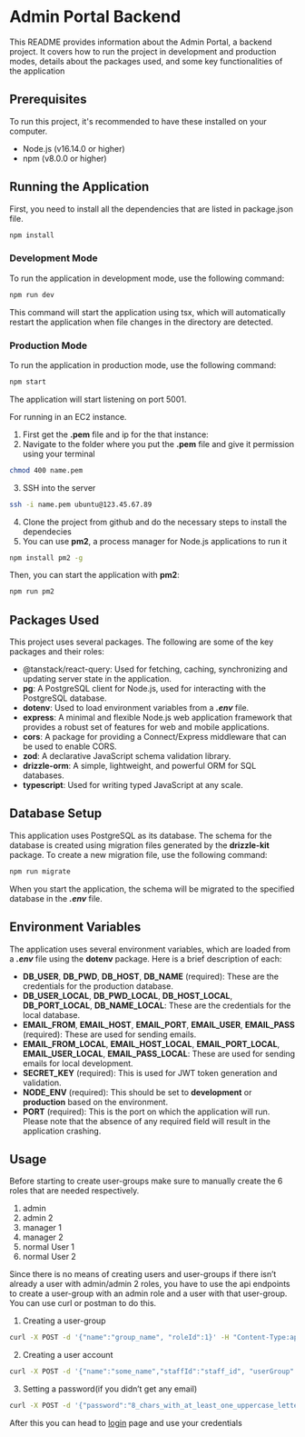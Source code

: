 # Admin Portal Backend

This README provides information about the Admin Portal, a backend project. It covers how to run the project in development and production modes, details about the packages used, and some key functionalities of the application

## Prerequisites

To run this project, it's recommended to have these installed on your computer.

- Node.js (v16.14.0 or higher)
- npm (v8.0.0 or higher)

## Running the Application

First, you need to install all the dependencies that are listed in package.json file.

```bash
npm install
```

### Development Mode

To run the application in development mode, use the following command:

```bash
npm run dev
```

This command will start the application using tsx, which will automatically restart the application when file changes in the directory are detected.

### Production Mode

To run the application in production mode, use the following command:

```bash
npm start
```

The application will start listening on port 5001.

For running in an EC2 instance.

1. First get the **.pem** file and ip for the that instance:
2. Navigate to the folder where you put the **.pem** file and give it permission using your terminal

```bash
chmod 400 name.pem
```

3. SSH into the server

```bash
ssh -i name.pem ubuntu@123.45.67.89
```

4. Clone the project from github and do the necessary steps to install the dependecies
5. You can use **pm2**, a process manager for Node.js applications to run it

```bash
npm install pm2 -g
```

Then, you can start the application with **pm2**:

```bash
npm run pm2
```

## Packages Used

This project uses several packages. The following are some of the key packages and their roles:

- @tanstack/react-query: Used for fetching, caching, synchronizing and updating server state in the application.
- **pg**: A PostgreSQL client for Node.js, used for interacting with the PostgreSQL database.
- **dotenv**: Used to load environment variables from a **_.env_** file.
- **express**: A minimal and flexible Node.js web application framework that provides a robust set of features for web and mobile applications.
- **cors**: A package for providing a Connect/Express middleware that can be used to enable CORS.
- **zod**: A declarative JavaScript schema validation library.
- **drizzle-orm**: A simple, lightweight, and powerful ORM for SQL databases.
- **typescript**: Used for writing typed JavaScript at any scale.

## Database Setup

This application uses PostgreSQL as its database. The schema for the database is created using migration files generated by the **drizzle-kit** package. To create a new migration file, use the following command:

```bash
npm run migrate
```

When you start the application, the schema will be migrated to the specified database in the **_.env_** file.

## Environment Variables

The application uses several environment variables, which are loaded from a **_.env_** file using the **dotenv** package. Here is a brief description of each:

- **DB_USER**, **DB_PWD**, **DB_HOST**, **DB_NAME** (required): These are the credentials for the production database.
- **DB_USER_LOCAL**, **DB_PWD_LOCAL**, **DB_HOST_LOCAL**, **DB_PORT_LOCAL**, **DB_NAME_LOCAL**: These are the credentials for the local database.
- **EMAIL_FROM**, **EMAIL_HOST**, **EMAIL_PORT**, **EMAIL_USER**, **EMAIL_PASS** (required): These are used for sending emails.
- **EMAIL_FROM_LOCAL**, **EMAIL_HOST_LOCAL**, **EMAIL_PORT_LOCAL**, **EMAIL_USER_LOCAL**, **EMAIL_PASS_LOCAL**: These are used for sending emails for local development.
- **SECRET_KEY** (required): This is used for JWT token generation and validation.
- **NODE_ENV** (required): This should be set to **development** or **production** based on the environment.
- **PORT** (required): This is the port on which the application will run.
  Please note that the absence of any required field will result in the application crashing.

## Usage

Before starting to create user-groups make sure to manually create the 6 roles that are needed respectively.

1. admin
2. admin 2
3. manager 1
4. manager 2
5. normal User 1
6. normal User 2

Since there is no means of creating users and user-groups if there isn’t already a user with admin/admin 2 roles, you have to use the api endpoints to create a user-group with an admin role and a user with that user-group. You can use curl or postman to do this.

1. Creating a user-group

```bash
curl -X POST -d '{"name":"group_name", "roleId":1}' -H "Content-Type:application/json" localhost:5001/api/groups
```

2. Creating a user account

```bash
curl -X POST -d '{"name":"some_name","staffId":"staff_id", "userGroup":"id_of_user-group__you_just_created", "email":"your_email"}' -H "Content-Type:application/json" http://localhost:5001/api/users
```

3. Setting a password(if you didn’t get any email)

```bash
curl -X POST -d '{"password":"8_chars_with_at_least_one_uppercase_letter_one_lowercase_letter_one_number_and_one_special_character", "id":"your_user_id", "src":"activate"}' -H "Content-Type:application/json" http://localhost:5001/api/users/reset-password
```

After this you can head to [login](http://localhost:30001/login) page and use your credentials
